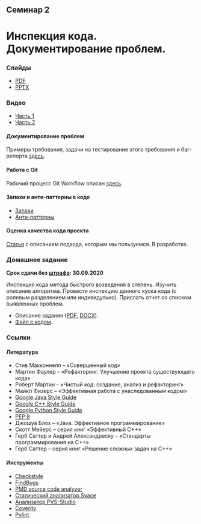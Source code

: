 Семинар 2
--
# Инспекция кода. Документирование проблем.

### Слайды

* [PDF](Seminar02-slides.pdf)
* [PPTX](Seminar02-slides.pptx)

### Видео

* [Часть 1](https://yadi.sk/i/_LIWJIj_P-yfOg)
* [Часть 2](https://yadi.sk/i/eHIE52cbgg8fGA)

#### Документирование проблем

Примеры требования, задачи на тестирование этого требования и баг-репорта [здесь](
https://github.com/andrewt0301/qa-testing-course/issues).

#### Работа с Git

Рабочий процесс Git Workflow описан [здесь](
https://nvie.com/posts/a-successful-git-branching-model/).

#### Запахи и анти-паттерны в коде

* [Запахи](https://en.wikipedia.org/wiki/Code_smell)
* [Анти-паттерны](https://en.wikipedia.org/wiki/Anti-pattern)

#### Оценка качества кода проекта

[Статья](https://github.com/yegor256/qfu/releases/latest/download/article.pdf)
с описанием подхода, которым мы пользуемся. В разработке.

### Домашнее задание

__Срок сдачи без [штрафа](../../grading.md): 30.09.2020__

Инспекция кода метода быстрого возведения в степень.
Изучить описание алгоритма. 
Провести инспекцию данного куска кода (с ролевым разделением или индивидульно).
Прислать отчет со списком выявленных проблем.

* Описание задания ([PDF](HomeTasks02.pdf), [DOCX](HomeTasks02.docx)).
* [Файл с кодом](
https://github.com/andrewt0301/qa-testing-course/blob/master/seminars/seminar02/Power.java).

### Ссылки

#### Литература
* Стив Макконнелл – «Совершенный код»
* Мартин Фаулер – «Рефакторинг. Улучшение проекта существующего кода»
* Роберт Мартин – «Чистый код: создание, анализ и рефакторинг»
* Майкл Физерс – «Эффективная работа с унаследованным кодом»
* [Google Java Style Guide](https://google.github.io/styleguide/javaguide.html)
* [Google C++ Style Guide](https://google.github.io/styleguide/cppguide.html)
* [Google Python Style Guide](http://google.github.io/styleguide/pyguide.html)
* [PEP 8](http://google.github.io/styleguide/pyguide.html)
* Джошуа Блох – «Java. Эффективное программирование»
* Скотт Мейерс – серия книг «Эффективный С++»
* Герб Саттер и Андрей Александреску – «Стандарты программирования на С++»
* Герб Саттер – серия книг «Решение сложных задач на С++»

#### Инструменты
* [Checkstyle](http://checkstyle.sourceforge.net/)
* [FindBugs](http://findbugs.sourceforge.net/)
* [PMD source code analyzer](https://pmd.github.io/)
* [Статический анализатор Svace](http://www.ispras.ru/technologies/svace/)
* [Анализатор PVS-Studio](https://www.viva64.com/ru/pvs-studio/)
* [Coverity](https://scan.coverity.com)
* [Pylint](https://www.pylint.org)
